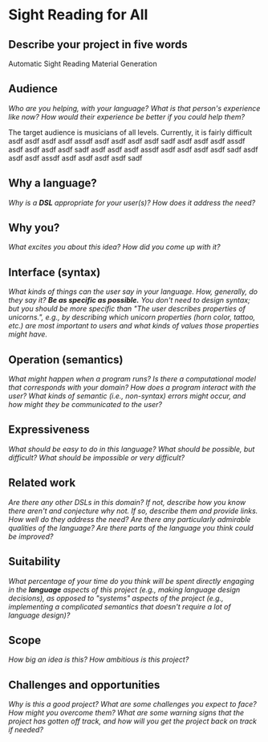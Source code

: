 # Sight Reading for All

## Describe your project in five words
Automatic Sight Reading Material Generation

## Audience
_Who are you helping, with your language? What is that person's
experience like now? How would their experience be better if you could help 
them?_

The target audience is musicians of all levels. Currently, it is fairly difficult asdf
asdf asdf asdf assdf asdf asdf asdf asdf sadf asdf asdf asdf assdf asdf asdf asdf asdf sadf 
asdf asdf asdf assdf asdf asdf asdf asdf sadf asdf asdf asdf assdf asdf asdf asdf asdf sadf 

## Why a language?
_Why is a **DSL** appropriate for your user(s)? How does it address the need?_


## Why you?
_What excites you about this idea? How did you come up with it?_


## Interface (syntax)
_What kinds of things can the user say in your language. How, generally, do they
say it? **Be as specific as possible.** You don't need to design syntax; but you
should be more specific than "The user describes properties of unicorns.", e.g.,
by describing which unicorn properties (horn color, tattoo, etc.) are most 
important to users and what kinds of values those properties might have._ 


## Operation (semantics)
_What might happen when a program runs? Is there a computational model that
corresponds with your domain? How does a program interact with the
user? What kinds of semantic (i.e., non-syntax) errors might occur, and how 
might they be communicated to the user?_


## Expressiveness
_What should be easy to do in this language? What should be possible, but
difficult? What should be impossible or very difficult?_


## Related work
_Are there any other DSLs in this domain? If not, describe how you know there
aren't and conjecture why not. If so, describe them and provide links. How well 
do they address the need? Are there any particularly admirable qualities of the
language? Are there parts of the language you think could be improved?_


## Suitability
_What percentage of your time do you think will be spent directly engaging in
the **language** aspects of this project (e.g., making language design
decisions), as opposed to "systems" aspects of the project (e.g., implementing a
complicated semantics that doesn't require a lot of language design)?_


## Scope
_How big an idea is this? How ambitious is this project?_


## Challenges and opportunities
_Why is this a good project? What are some challenges you expect to face? How
might you overcome them? What are some warning signs that the project has gotten
off track, and how will you get the project back on track if needed?_
